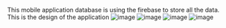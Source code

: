 This mobile application database is using the firebase to store all the data.
This is the design of the application
![image](https://github.com/user-attachments/assets/d39cd77d-8f13-4995-9d2b-11e4be6facbb)
![image](https://github.com/user-attachments/assets/3de3cb51-c7e1-4b8f-a45b-342cb4f07d98)
![image](https://github.com/user-attachments/assets/a3ebe740-9f51-4e53-8f60-475818d39749)
![image](https://github.com/user-attachments/assets/6b09b255-45db-4620-b8b7-3f5451ab8245)
